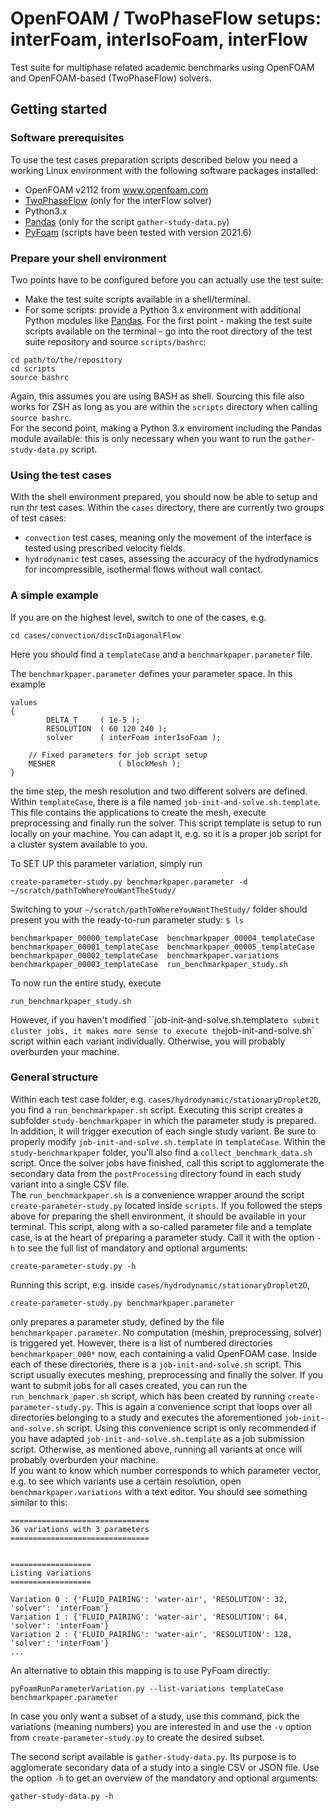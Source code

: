 # OpenFOAM / TwoPhaseFlow setups: interFoam, interIsoFoam, interFlow
Test suite for multiphase related academic benchmarks using OpenFOAM and OpenFOAM-based (TwoPhaseFlow) solvers.

## Getting started

### Software prerequisites
To use the test cases preparation scripts described below you need a working Linux environment with the following software packages installed:
* OpenFOAM v2112 from www.openfoam.com
* [TwoPhaseFlow](https://github.com/DLR-RY/TwoPhaseFlow) (only for the interFlow solver)
* Python3.x
* [Pandas](https://pandas.pydata.org/) (only for the script `gather-study-data.py`) 
* [PyFoam](https://pypi.org/project/PyFoam/) (scripts have been tested with version 2021.6) 

### Prepare your shell environment
Two points have to be configured before you can actually use the test suite:
* Make the test suite scripts available in a shell/terminal.
* For some scripts: provide a Python 3.x environment with additional Python modules like [Pandas](https://pandas.pydata.org/).
For the first point - making the test suite scripts available on the terminal - go into the root directory of the test suite repository and source `scripts/bashrc`:
```
cd path/to/the/repository
cd scripts
source bashrc
```
Again, this assumes you are using BASH as shell. Sourcing this file also works for ZSH as long as you are within the `scripts` directory when calling `source bashrc`.  
For the second point, making a Python 3.x enviroment including the Pandas module available: this is only necessary when you want to run the `gather-study-data.py` script.



### Using the test cases

With the shell environment prepared, you should now be able to setup and run thr test cases. Within the `cases` directory, there are currently two groups of test cases:

* `convection` test cases, meaning only the movement of the interface is tested using prescribed velocity fields.
* `hydrodynamic` test cases, assessing the accuracy of the hydrodynamics for incompressible, isothermal flows without wall contact.


### A simple example

If you are on the highest level, switch to one of the cases, e.g.
```
cd cases/convection/discInDiagonalFlow
```
Here you should find a `templateCase` and a `benchmarkpaper.parameter` file.

The `benchmarkpaper.parameter` defines your parameter space. In this example
```
values
{
        DELTA_T     ( 1e-5 );
        RESOLUTION  ( 60 120 240 );
        solver      ( interFoam interIsoFoam );

    // Fixed parameters for job script setup
    MESHER              ( blockMesh );
}
```
the time step, the mesh resolution and two different solvers are defined.  
Within `templateCase`, there is a file named `job-init-and-solve.sh.template`. This
file contains the applications to create the mesh, execute preprocessing and
finally run the solver. This script template is setup to run locally on your machine.
You can adapt it, e.g. so it is a proper job script for a cluster system
available to you. 


To SET UP this parameter variation, simply run
```
create-parameter-study.py benchmarkpaper.parameter -d ~/scratch/pathToWhereYouWantTheStudy/
```

Switching to your `~/scratch/pathToWhereYouWantTheStudy/` folder should present you with the ready-to-run parameter study: `$ ls`
```
benchmarkpaper_00000_templateCase  benchmarkpaper_00004_templateCase
benchmarkpaper_00001_templateCase  benchmarkpaper_00005_templateCase
benchmarkpaper_00002_templateCase  benchmarkpaper.variations
benchmarkpaper_00003_templateCase  run_benchmarkpaper_study.sh
```

To now run the entire study, execute
```
run_benchmarkpaper_study.sh
```
However, if you haven't modified ``job-init-and-solve.sh.template` to submit cluster jobs,
it makes more sense to execute the `job-init-and-solve.sh` script within each
variant individually. Otherwise, you will probably overburden your machine.



### General structure

Within each test case folder, e.g. `cases/hydrodynamic/stationaryDroplet2D`, you find a `run_benchmarkpaper.sh` script. Executing this script creates a subfolder `study-benchmarkpaper`
in which the parameter study is prepared. In addition, it will trigger execution of each single study variant. Be sure to properly modify `job-init-and-solve.sh.template` in `templateCase`.
Within the `study-benchmarkpaper` folder, you'll also find a `collect_benchmark_data.sh` script. Once the solver jobs have finished, call this script to agglomerate the secondary data from the
`postProcessing` directory found in each study variant into a single CSV file.  
The `run_benchmarkpaper.sh` is a convenience wrapper around the script `create-parameter-study.py` located inside `scripts`. If you followed the steps above for preparing the shell environment,
it should be available in your terminal. This script, along with a so-called parameter file and a template case, is at the heart of preparing a parameter study. Call it with the option `-h` to see
the full list of mandatory and optional arguments:
```
create-parameter-study.py -h
```
Running this script, e.g. inside `cases/hydrodynamic/stationaryDroplet2D`,
```
create-parameter-study.py benchmarkpaper.parameter
```
only prepares a parameter study, defined by the file `benchmarkpaper.parameter`. No computation (meshin, preprocessing, solver) is triggered yet. However, there is a list of numbered directories
`benchmarkpaper_000*` now, each containing a valid
OpenFOAM case. Inside each of these directories, there is a `job-init-and-solve.sh` script. This script usually executes meshing, preprocessing and finally the solver.
If you want to submit jobs for all cases created, you can run the `run_benchmark_paper.sh` script, which has been created by running `create-parameter-study.py`. This is again a convenience script that
loops over all directories belonging to a study and executes the aforementioned `job-init-and-solve.sh` script. Using this convenience script is only recommended if you have adapted `job-init-and-solve.sh.template`
as a job submission script. Otherwise, as mentioned above, running all variants at once will probably overburden your machine.  
If you want to know which number corresponds to which parameter vector, e.g. to see which variants use a certain resolution, open `benchmarkpaper.variations` with a text editor. You should see something similar to this:
```
===============================
36 variations with 3 parameters
===============================


==================
Listing variations
==================

Variation 0 : {'FLUID_PAIRING': 'water-air', 'RESOLUTION': 32, 'solver': 'interFoam'}
Variation 1 : {'FLUID_PAIRING': 'water-air', 'RESOLUTION': 64, 'solver': 'interFoam'}
Variation 2 : {'FLUID_PAIRING': 'water-air', 'RESOLUTION': 128, 'solver': 'interFoam'}
...
```
An alternative to obtain this mapping is to use PyFoam directly:
```
pyFoamRunParameterVariation.py --list-variations templateCase benchmarkpaper.parameter
```
In case you only want a subset of a study, use this command, pick the variations (meaning numbers) you are interested in and use the `-v` option from `create-parameter-study.py` to create
the desired subset.  

The second script available is `gather-study-data.py`. Its purpose is to agglomerate secondary data of a study into a single CSV or JSON file. Use the option `-h` to get an overview
of the mandatory and optional arguments:
```
gather-study-data.py -h
```
